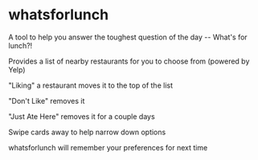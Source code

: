 # whatsforlunch
A tool to help you answer the toughest question of the day -- What's for lunch?!

Provides a list of nearby restaurants for you to choose from (powered by Yelp)

"Liking" a restaurant moves it to the top of the list

"Don't Like" removes it

"Just Ate Here" removes it for a couple days

Swipe cards away to help narrow down options

whatsforlunch will remember your preferences for next time

